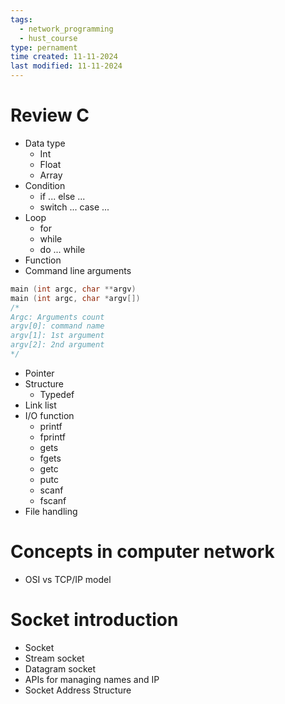 ```yaml
---
tags:
  - network_programming
  - hust_course
type: pernament
time created: 11-11-2024
last modified: 11-11-2024
---
```

# Review C
- Data type
	- Int
	- Float
	- Array
- Condition
	- if ... else ...
	- switch ... case ...
- Loop
	- for
	- while
	- do ... while
- Function
- Command line arguments
```cpp
main (int argc, char **argv)
main (int argc, char *argv[])
/*
Argc: Arguments count
argv[0]: command name
argv[1]: 1st argument
argv[2]: 2nd argument
*/
```
- Pointer
- Structure
	- Typedef
- Link list
- I/O function
	- printf
	- fprintf
	- gets
	- fgets
	- getc
	- putc
	- scanf
	- fscanf
- File handling
# Concepts in computer network
- OSI vs TCP/IP model
# Socket introduction
- Socket
- Stream socket
- Datagram socket
- APIs for managing names and IP
- Socket Address Structure
